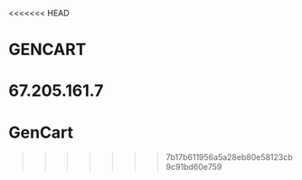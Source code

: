 <<<<<<< HEAD
# GENCART #

67.205.161.7
=======
# GenCart
>>>>>>> 7b17b611956a5a28eb80e58123cb9c91bd60e759
